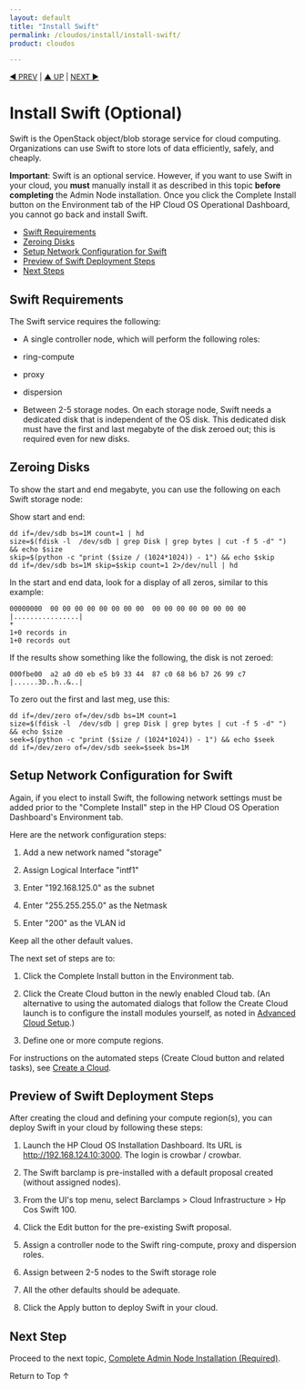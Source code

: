 ```yaml
---
layout: default
title: "Install Swift"
permalink: /cloudos/install/install-swift/
product: cloudos

---
```


<a name="_top"> </a>

<script> 
 
function PageRefresh { 
onLoad="window.refresh" 
} 
 
PageRefresh();

</script>


<p style="font-size: small;"> <a href="/cloudos/install/customize-network-settings/">&#9664; PREV</a> | <a href="/cloudos/install/">&#9650; UP</a> | <a href="/cloudos/install/complete-admin-node-installation/">NEXT &#9654;</a> </p>

# Install Swift (Optional) 

Swift is the OpenStack object/blob storage service for cloud computing. Organizations can use Swift to store lots of data efficiently, safely, and cheaply.

**Important**: Swift is an optional service. However, if you want to use Swift in your cloud, you **must** manually install it as described 
in this topic **before completing** the Admin Node installation. Once you click the Complete Install button on the Environment tab of 
the HP Cloud OS Operational Dashboard, you cannot go back and install Swift. 

* [Swift Requirements](#swift-requirements)
* [Zeroing Disks](#zeroing-disks)
* [Setup Network Configuration for Swift](#setup-network-configuration-for-swift)
* [Preview of Swift Deployment Steps](#preview-of-swift-deployment-steps)
* [Next Steps](#next-steps)


## Swift Requirements

The Swift service requires the following:

* A single controller node, which will perform the following roles:

 * ring-compute
 * proxy
 * dispersion

* Between 2-5 storage nodes. On each storage node, Swift needs a dedicated disk that is independent of the OS disk. 
This dedicated disk must have the first and last megabyte of the disk zeroed out; this is required even for new disks. 

## Zeroing Disks

To show the start and end megabyte, you can use the following on each Swift storage node:

Show start and end:

    dd if=/dev/sdb bs=1M count=1 | hd
    size=$(fdisk -l  /dev/sdb | grep Disk | grep bytes | cut -f 5 -d" ") && echo $size
    skip=$(python -c "print ($size / (1024*1024)) - 1") && echo $skip
    dd if=/dev/sdb bs=1M skip=$skip count=1 2>/dev/null | hd

In the start and end data, look for a display of all zeros, similar to this example:

    00000000  00 00 00 00 00 00 00 00  00 00 00 00 00 00 00 00  |................|
    *
    1+0 records in
    1+0 records out

If the results show something like the following, the disk is not zeroed:

    000fbe00  a2 a0 d0 eb e5 b9 33 44  87 c0 68 b6 b7 26 99 c7  |......3D..h..&..|

To zero out the first and last meg, use this:

    dd if=/dev/zero of=/dev/sdb bs=1M count=1
    size=$(fdisk -l  /dev/sdb | grep Disk | grep bytes | cut -f 5 -d" ") && echo $size
    seek=$(python -c "print ($size / (1024*1024)) - 1") && echo $seek
    dd if=/dev/zero of=/dev/sdb seek=$seek bs=1M

## Setup Network Configuration for Swift

Again, if you elect to install Swift, the following network settings must be added prior to the "Complete Install" 
step in the HP Cloud OS Operation Dashboard's Environment tab.

Here are the network configuration steps:

1. Add a new network named "storage"

2. Assign Logical Interface "intf1"

3. Enter "192.168.125.0" as the subnet

4. Enter "255.255.255.0" as the Netmask

5. Enter "200" as the VLAN id

Keep all the other default values.

The next set of steps are to:

1. Click the Complete Install button in the Environment tab.

2. Click the Create Cloud button in the newly enabled Cloud tab. (An alternative to using the automated dialogs that follow the Create Cloud launch 
is to configure the install modules yourself, as noted in [Advanced Cloud Setup](/cloudos/install/advanced-cloud-setup).)  

3. Define one or more compute regions.

For instructions on the automated steps (Create Cloud button and related tasks), see [Create a Cloud](/cloudos/install/create-cloud).

## Preview of Swift Deployment Steps

After creating the cloud and defining your compute region(s), you can deploy Swift in your cloud by following these steps:

1. Launch the HP Cloud OS Installation Dashboard. Its URL is http://192.168.124.10:3000.  The login is crowbar / crowbar. 

2. The Swift barclamp is pre-installed with a default proposal created (without assigned nodes).

3. From the UI's top menu, select Barclamps > Cloud Infrastructure > Hp Cos Swift 100.

4. Click the Edit button for the pre-existing Swift proposal.

4. Assign a controller node to the Swift ring-compute, proxy and dispersion roles.

5. Assign between 2-5 nodes to the Swift storage role

6. All the other defaults should be adequate.

7. Click the Apply button to deploy Swift in your cloud. 

## Next Step

Proceed to the next topic, [Complete Admin Node Installation (Required)](/cloudos/install/complete-admin-node-installation/).

<a href="#_top" style="padding:14px 0px 14px 0px; text-decoration: none;"> Return to Top &#8593; </a>

